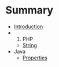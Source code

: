 # Summary

* [Introduction](README.md)
* 1. PHP
   * [String](string.md)
* Java
   * [Properties](properties.md)


